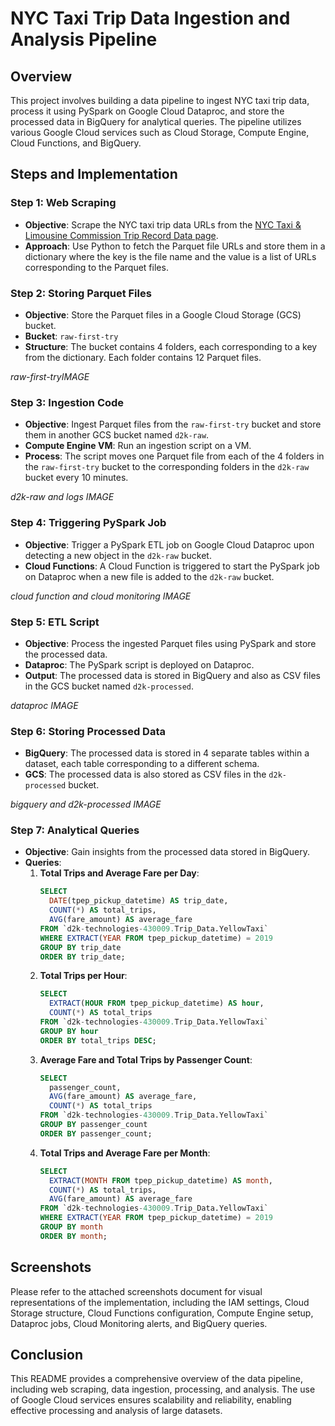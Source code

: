 # NYC Taxi Trip Data Ingestion and Analysis Pipeline

## Overview
This project involves building a data pipeline to ingest NYC taxi trip data, process it using PySpark on Google Cloud Dataproc, and store the processed data in BigQuery for analytical queries. The pipeline utilizes various Google Cloud services such as Cloud Storage, Compute Engine, Cloud Functions, and BigQuery.

## Steps and Implementation

### Step 1: Web Scraping
- **Objective**: Scrape the NYC taxi trip data URLs from the [NYC Taxi & Limousine Commission Trip Record Data page](https://www.nyc.gov/site/tlc/about/tlc-trip-record-data.page).
- **Approach**: Use Python to fetch the Parquet file URLs and store them in a dictionary where the key is the file name and the value is a list of URLs corresponding to the Parquet files.

### Step 2: Storing Parquet Files
- **Objective**: Store the Parquet files in a Google Cloud Storage (GCS) bucket.
- **Bucket**: `raw-first-try`
- **Structure**: The bucket contains 4 folders, each corresponding to a key from the dictionary. Each folder contains 12 Parquet files.

*raw-first-tryIMAGE*

### Step 3: Ingestion Code
- **Objective**: Ingest Parquet files from the `raw-first-try` bucket and store them in another GCS bucket named `d2k-raw`.
- **Compute Engine VM**: Run an ingestion script on a VM.
- **Process**: The script moves one Parquet file from each of the 4 folders in the `raw-first-try` bucket to the corresponding folders in the `d2k-raw` bucket every 10 minutes.

*d2k-raw and logs IMAGE*

### Step 4: Triggering PySpark Job
- **Objective**: Trigger a PySpark ETL job on Google Cloud Dataproc upon detecting a new object in the `d2k-raw` bucket.
- **Cloud Functions**: A Cloud Function is triggered to start the PySpark job on Dataproc when a new file is added to the `d2k-raw` bucket.

*cloud function  and cloud monitoring IMAGE*

### Step 5: ETL Script
- **Objective**: Process the ingested Parquet files using PySpark and store the processed data.
- **Dataproc**: The PySpark script is deployed on Dataproc.
- **Output**: The processed data is stored in BigQuery and also as CSV files in the GCS bucket named `d2k-processed`.

*dataproc IMAGE*

### Step 6: Storing Processed Data
- **BigQuery**: The processed data is stored in 4 separate tables within a dataset, each table corresponding to a different schema.
- **GCS**: The processed data is also stored as CSV files in the `d2k-processed` bucket.

*bigquery and d2k-processed IMAGE*

### Step 7: Analytical Queries
- **Objective**: Gain insights from the processed data stored in BigQuery.
- **Queries**:
  1. **Total Trips and Average Fare per Day**:
     ```sql
     SELECT 
       DATE(tpep_pickup_datetime) AS trip_date,
       COUNT(*) AS total_trips,
       AVG(fare_amount) AS average_fare
     FROM `d2k-technologies-430009.Trip_Data.YellowTaxi`
     WHERE EXTRACT(YEAR FROM tpep_pickup_datetime) = 2019
     GROUP BY trip_date
     ORDER BY trip_date;
     ```
  2. **Total Trips per Hour**:
     ```sql
     SELECT
       EXTRACT(HOUR FROM tpep_pickup_datetime) AS hour,
       COUNT(*) AS total_trips
     FROM `d2k-technologies-430009.Trip_Data.YellowTaxi`
     GROUP BY hour
     ORDER BY total_trips DESC;
     ```
  3. **Average Fare and Total Trips by Passenger Count**:
     ```sql
     SELECT
       passenger_count,
       AVG(fare_amount) AS average_fare,
       COUNT(*) AS total_trips
     FROM `d2k-technologies-430009.Trip_Data.YellowTaxi`
     GROUP BY passenger_count
     ORDER BY passenger_count;
     ```
  4. **Total Trips and Average Fare per Month**:
     ```sql
     SELECT
       EXTRACT(MONTH FROM tpep_pickup_datetime) AS month,
       COUNT(*) AS total_trips,
       AVG(fare_amount) AS average_fare
     FROM `d2k-technologies-430009.Trip_Data.YellowTaxi`
     WHERE EXTRACT(YEAR FROM tpep_pickup_datetime) = 2019
     GROUP BY month
     ORDER BY month;
     ```

## Screenshots
Please refer to the attached screenshots document for visual representations of the implementation, including the IAM settings, Cloud Storage structure, Cloud Functions configuration, Compute Engine setup, Dataproc jobs, Cloud Monitoring alerts, and BigQuery queries.


## Conclusion
This README provides a comprehensive overview of the data pipeline, including web scraping, data ingestion, processing, and analysis. The use of Google Cloud services ensures scalability and reliability, enabling effective processing and analysis of large datasets.